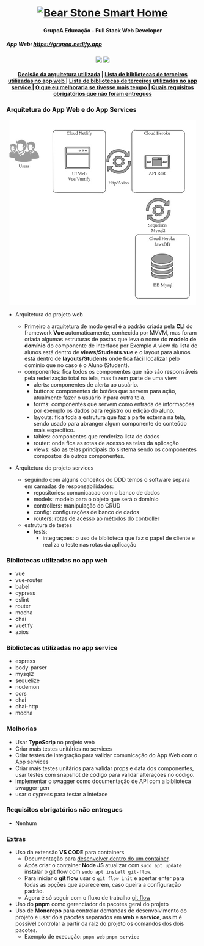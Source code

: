 <h1 id="logo" align="center">
  <a name="logo" href="https://www.grupoa.com.br"><img src="https://www.grupoa.com.br/hs-fs/hubfs/logo-grupoa.png?width=300&name=logo-grupoa.png" alt="Bear Stone Smart Home" width="200"></a>
  <br> 
</h1>
<h4 align="center">GrupoA Educação - Full Stack Web Developer</h4>
<h5>App Web:
 <a href="https://grupoa.netlify.app">https://grupoa.netlify.app</a>
</h5>
<div align="center">
  <h4>
    <a href="https://travis-ci.org/CCOSTAN/Home-AssistantConfig"><img src="https://travis-ci.org/CCOSTAN/Home-AssistantConfig.svg?branch=master"/></a>
    <a href="https://github.com/CCOSTAN/Home-AssistantConfig/stargazers"><img src="https://img.shields.io/github/stars/CCOSTAN/Home-AssistantConfig.svg?style=plasticr"/></a>    
    
  </h4>
</div>
<div align="center"><a name="menu"></a>
 
  <h4>
    <a href="#arquitetura">Decisão da arquitetura utilizada</a>
    <span> | </span>
    <a href="#bibliotecasWeb">
     Lista de bibliotecas de terceiros utilizadas no app web
    </a>      
    <span> | </span>
     <a href="#bibliotecasService">
     Lista de bibliotecas de terceiros utilizadas no app service
    </a>      
    <span> | </span>
    <a href="#melhorias">
      O que eu melhoraria se tivesse mais tempo
    </a>  
     <span> | </span>
    <a href="#requisitos">
      Quais requisitos obrigatórios que não foram entregues
    </a>
  </h4>
</div>

### <span id="arquitetura"> Arquitetura do App Web e do App Services<span>
<div align="center">
 <img src="./arquitetura.jpeg"/>
 </div>
 
 - Arquitetura do projeto web
    - Primeiro a arquitetura de modo geral é a padrão criada pela **CLI** do framework **Vue** automaticamente, conhecida por MVVM, mas foram criada algumas estruturas de pastas que leva o nome do **modelo de domínio** do componente de interface por Exemplo A view da lista de alunos está dentro de **views/Students.vue** e o layout para alunos está dentro de **layouts/Students** onde fica fácil localizar pelo domínio que no caso é o Aluno (Student).
    - componentes: fica todos os componentes que não são responsáveis pela rederização total na tela, mas fazem parte de uma view.
      - alerts: componentes de alerta ao usuário.
      - buttons: componentes de botões que servem para ação, atualmente fazer o usuário ir para outra tela.
      - forms: componentes que servem como entrada de informações por exemplo os dados para registro ou edição do aluno.
      - layouts: fica toda a estrutura que faz a parte externa na tela, sendo usado para abranger algum componente de conteúdo mais específico.
      - tables: componentes que renderiza lista de dados
      - router: onde fica as rotas de acesso as telas da aplicação
      - views: são as telas principais do sistema sendo os componentes compostos de outros componentes.

- Arquitetura do projeto services
    - seguindo com alguns conceitos do DDD temos o software separa em camadas de responsabilidades:
      - repositories: comunicacao com o banco de dados
      - models: modelo para o objeto que será o domínio
      - controllers: manipulação do CRUD
      - config: configurações de banco de dados
      - routers: rotas de acesso ao métodos do controller
    - estrutura de testes
      - tests:  
        - integraçoes: o uso de biblioteca que faz  o papel de cliente e realiza o teste nas rotas da aplicação

### <span id="bibliotecas">Bibliotecas utilizadas no app web</span>
- vue  
- vue-router
- babel
- cypress
- eslint
- router
- mocha       
- chai        
- vuetify  
- axios
### <span id="bibliotecasService">Bibliotecas utilizadas no app service</span>
- express
- body-parser
- mysql2
- sequelize
- nodemon
- cors
- chai
- chai-http
- mocha

### <span id="melhorias">Melhorias</span>
- Usar **TypeScrip** no projeto web
- Criar mais testes unitários no services
- Criar testes de integração para validar comunicação do App Web com o App services
- Criar mais testes unitários para validar props e data dos componentes, usar testes com snapshot de código para validar alterações no código.
- implementar o swagger como documentação de API com a biblioteca swagger-gen
- usar o cypress para testar a inteface

### <span id="requisitos">Requisitos obrigatórios não entregues</span>
 - Nenhum
### <span id="extras">Extras</span>
- Uso da extensão **VS CODE** para containers
    - Documentação para [desenvolver dentro do um container](https://code.visualstudio.com/docs/remote/containers).
    - Após criar o container **Node JS** atualizar com `sudo apt update` instalar o git flow com `sudo apt install git-flow`.
    - Para iniciar o **git flow** usar o `git flow init` e apertar enter para todas as opções que aparecerem, caso queira a configuração padrão.
    - Agora é só seguir com o fluxo de trabalho [git flow](https://www.atlassian.com/br/git/tutorials/comparing-workflows/gitflow-workflow)
- Uso do **pnpm** como gerenciador de pacotes geral do projeto
- Uso de **Monorepo** para controlar demandas de desenvolvimento do projeto e usar dois pacotes separados em **web** e **service**, assim é possivel controlar a partir da raiz do projeto os comandos dos dois pacotes.
  - Exemplo de execução: `pnpm web`  `pnpm service`